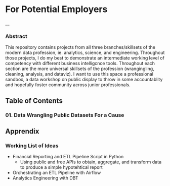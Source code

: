 # For Potential Employers
__

### Abstract
This repository contains projects from all three branches/skillsets of the modern data profession, ie. analytics, science, and engineering. Throughout those projects, I do my best to demonstrate an intermediate working level of competency with different business intelligcnce tools. Throughout each section are the more universal skillsets of the profession (wrangingling, cleaning, analysis, and dataviz). I want to use this space a professional sandbox, a data workshop on public display to throw in some accountablity and hopefully foster community across junior professionals.

## Table of Contents



### 01. Data Wrangling Public Datasets For a Cause



## Apprendix

### Working List of Ideas
- Financial Reporting and ETL Pipeline Script in Python
  - Using public and free APIs to obtain, aggregate, and transform data to produce a simple hypotehtical report
- Orchestrating an ETL Pipeline with Airflow
- Analytics Engineering with DBT

